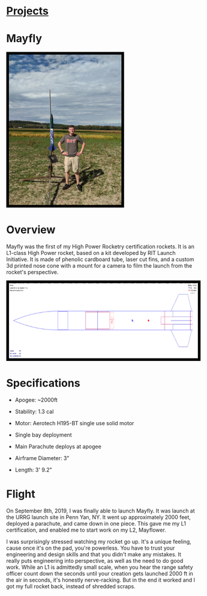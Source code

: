 # [Projects](http://vlarko.com/Projects)
# Mayfly

<img src="/Photos/L1_2.jpg" height="400" style="border:7px solid black">

# Overview
Mayfly was the first of my High Power Rocketry certification rockets. It is an L1-class High Power rocket, based on a kit developed by RIT Launch Initiative. It is made of phenolic cardboard tube, laser cut fins, and a custom 3d printed nose cone with a mount for a camera to film the launch from the rocket's perspective.

<img src="/Photos/L1_4.PNG" height="200" style="border:7px solid black">

# Specifications
- Apogee: ~2000ft
- Stability: 1.3 cal
- Motor: Aerotech H195-BT single use solid motor
- Single bay deployment
- Main Parachute deploys at apogee  
    
- Airframe Diameter: 3"
- Length: 3' 9.2"

# Flight
On September 8th, 2019, I was finally able to launch Mayfly. It was launch at the URRG launch site in Penn Yan, NY. It went up approximately 2000 feet, deployed a parachute, and came down in one piece. This gave me my L1 certification, and enabled me to start work on my L2, Mayflower.  
  
I was surprisingly stressed watching my rocket go up. It's a unique feeling, cause once it's on the pad, you're powerless. You have to trust your engineering and design skills and that you didn't make any mistakes. It really puts engineering into perspective, as well as the need to do good work. While an L1 is admittedly small scale, when you hear the range safety officer count down the seconds until your creation gets launched 2000 ft in the air in seconds, it's honestly nerve-racking. But in the end it worked and I got my full rocket back, instead of shredded scraps.
